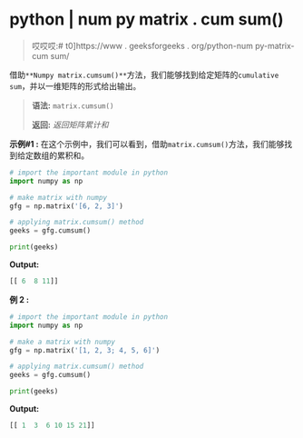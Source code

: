 # python | num py matrix . cum sum()

> 哎哎哎:# t0]https://www . geeksforgeeks . org/python-num py-matrix-cum sum/

借助`**Numpy matrix.cumsum()**`方法，我们能够找到给定矩阵的`cumulative sum`，并以一维矩阵的形式给出输出。

> **语法:** `matrix.cumsum()`
> 
> **返回:** *返回矩阵累计和*

**示例#1 :**
在这个示例中，我们可以看到，借助`matrix.cumsum()`方法，我们能够找到给定数组的累积和。

```py
# import the important module in python
import numpy as np

# make matrix with numpy
gfg = np.matrix('[6, 2, 3]')

# applying matrix.cumsum() method
geeks = gfg.cumsum()

print(geeks)
```

**Output:**

```py
[[ 6  8 11]]

```

**例 2 :**

```py
# import the important module in python
import numpy as np

# make a matrix with numpy
gfg = np.matrix('[1, 2, 3; 4, 5, 6]')

# applying matrix.cumsum() method
geeks = gfg.cumsum()

print(geeks)
```

**Output:**

```py
[[ 1  3  6 10 15 21]]

```